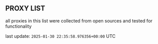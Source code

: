 ## PROXY LIST

all proxies in this list were collected from open sources and tested for functionality

last update: `2025-01-30 22:35:58.976356+00:00` UTC
